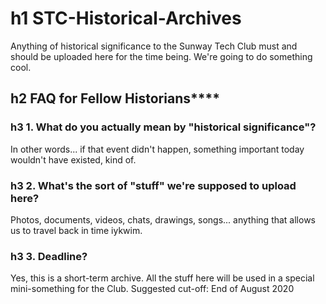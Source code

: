 # h1 STC-Historical-Archives
Anything of historical significance to the Sunway Tech Club must and should be uploaded here for the time being. We're going to do something cool.

## h2 FAQ for Fellow Historians****

### h3 1. What do you actually mean by "historical significance"?<br/>
In other words... if that event didn't happen, something important today wouldn't have existed, kind of.

### h3 2. What's the sort of "stuff" we're supposed to upload here? <br/>
Photos, documents, videos, chats, drawings, songs... anything that allows us to travel back in time iykwim.

### h3 3. Deadline?<br/>
Yes, this is a short-term archive. All the stuff here will be used in a special mini-something for the Club.
Suggested cut-off: End of August 2020
